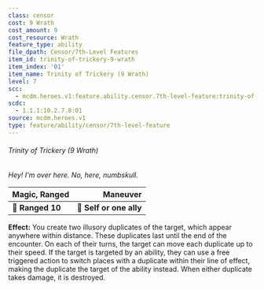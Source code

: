 ```yaml
---
class: censor
cost: 9 Wrath
cost_amount: 9
cost_resource: Wrath
feature_type: ability
file_dpath: Censor/7th-Level Features
item_id: trinity-of-trickery-9-wrath
item_index: '01'
item_name: Trinity of Trickery (9 Wrath)
level: 7
scc:
  - mcdm.heroes.v1:feature.ability.censor.7th-level-feature:trinity-of-trickery-9-wrath
scdc:
  - 1.1.1:10.2.7.8:01
source: mcdm.heroes.v1
type: feature/ability/censor/7th-level-feature
---
```


###### Trinity of Trickery (9 Wrath)

*Hey! I'm over here. No, here, numbskull.*

| **Magic, Ranged** |            **Maneuver** |
| ----------------- | ----------------------: |
| **📏 Ranged 10**  | **🎯 Self or one ally** |

**Effect:** You create two illusory duplicates of the target, which appear anywhere within distance. These duplicates last until the end of the encounter. On each of their turns, the target can move each duplicate up to their speed. If the target is targeted by an ability, they can use a free triggered action to switch places with a duplicate within their line of effect, making the duplicate the target of the ability instead. When either duplicate takes damage, it is destroyed.
